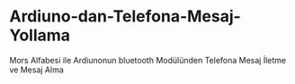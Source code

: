 # Ardiuno-dan-Telefona-Mesaj-Yollama
Mors Alfabesi ile Ardiunonun bluetooth Modülünden Telefona Mesaj İletme ve Mesaj Alma
